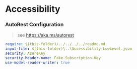 # Accessibility

### AutoRest Configuration

> see https://aka.ms/autorest

```yaml
require: $(this-folder)/../../../../readme.md
input-file: $(this-folder)\..\Accessibility-LowLevel.json
security: AzureKey
security-header-name: Fake-Subscription-Key
use-model-reader-writer: true
```